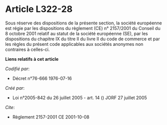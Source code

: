 # Article L322-28

Sous réserve des dispositions de la présente section, la société européenne est régie par les dispositions du règlement (CE)
n° 2157/2001 du Conseil du 8 octobre 2001 relatif au statut de la société européenne (SE), par les dispositions du chapitre
IX du titre II du livre II du code de commerce et par les règles du présent code applicables aux sociétés anonymes non
contraires à celles-ci.

**Liens relatifs à cet article**

_Codifié par_:

  - Décret n°76-666 1976-07-16

_Créé par_:

  - Loi n°2005-842 du 26 juillet 2005 - art. 14 () JORF 27 juillet 2005

_Cite_:

  - Règlement 2157-2001 CE 2001-10-08
